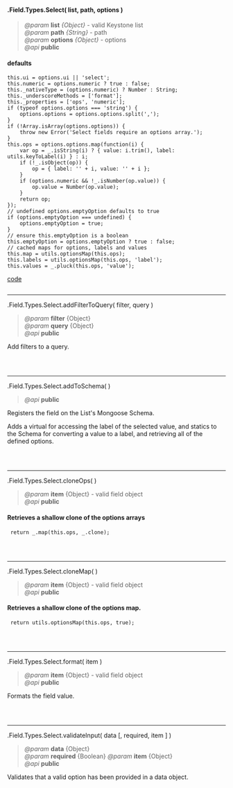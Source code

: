 #### .Field.Types.Select( list, path, options )  
> *@param* **list** _{Object}_  - valid Keystone list   
> *@param* **path** _{String}_  - path   
> *@param* **options** _{Object}_  - options   
> *@api* **public**  



<div class="code-header"> <h4>defaults</h4></div><pre class=" language-javascript"><code class="language-javascript">this.ui = options.ui || 'select';
this.numeric = options.numeric ? true : false;
this._nativeType = (options.numeric) ? Number : String;
this._underscoreMethods = ['format'];
this._properties = ['ops', 'numeric'];
if (typeof options.options === 'string') {
	options.options = options.options.split(',');
}
if (!Array.isArray(options.options)) {
	throw new Error('Select fields require an options array.');
}
this.ops = options.options.map(function(i) {
	var op = _.isString(i) ? { value: i.trim(), label: utils.keyToLabel(i) } : i;
	if (!_.isObject(op)) {
		op = { label: '' + i, value: '' + i };
	}
	if (options.numeric && !_.isNumber(op.value)) {
		op.value = Number(op.value);
	}
	return op;
});
// undefined options.emptyOption defaults to true
if (options.emptyOption === undefined) {
	options.emptyOption = true;
}
// ensure this.emptyOption is a boolean
this.emptyOption = options.emptyOption ? true : false;
// cached maps for options, labels and values
this.map = utils.optionsMap(this.ops);
this.labels = utils.optionsMap(this.ops, 'label');
this.values = _.pluck(this.ops, 'value');</code></pre>

<div class="code-header addGitHubLink" data-file="fields/types/select/SelectType.js"> <a href="#" class="loadCode"> code</a></div><pre class=" language-javascript hideCode api"></pre> 

---
<span class="subMethod"> .Field.Types.Select.addFilterToQuery( filter, query ) </span>   
> *@param* **filter** {Object}   
> *@param* **query** {Object}   
> *@api* **public**    

Add filters to a query.  

<div class="code-header addGitHubLink" data-file="fields/types/select/SelectType.js#L103-L114">&nbsp; </div><pre class=" language-javascript hideCode api"></pre> 

---  
<span class="subMethod"> .Field.Types.Select.addToSchema(  ) </span>  
> *@api* **public**     

Registers the field on the List's Mongoose Schema.  
  
Adds a virtual for accessing the label of the selected value, and statics to the Schema for converting a value to a label, and retrieving all of the defined options.   
 
<div class="code-header addGitHubLink" data-file="fields/types/select/SelectType.js#L47-L87"> &nbsp;</div><pre class=" language-javascript hideCode api"></pre> 


---  
<span class="subMethod"> .Field.Types.Select.cloneOps(  ) </span>  
> *@param* **item** {Object} - valid field object   
> *@api* **public**     


<div class="code-header"> <h4>Retrieves a shallow clone of the options arrays</h4></div><pre class=" language-javascript"><code class="language-javascript"> return _.map(this.ops, _.clone); </code></pre>

<div class="code-header addGitHubLink" data-file="fields/types/select/SelectType.js#L89-L94"> &nbsp;</div><pre class=" language-javascript hideCode api"></pre> 


---  
<span class="subMethod"> .Field.Types.Select.cloneMap(  ) </span>  
> *@param* **item** {Object} - valid field object   
> *@api* **public**     


<div class="code-header"> <h4>Retrieves a shallow clone of the options map.</h4></div><pre class=" language-javascript"><code class="language-javascript"> return utils.optionsMap(this.ops, true); </code></pre>

<div class="code-header addGitHubLink" data-file="fields/types/select/SelectType.js#L96-L101"> &nbsp;</div><pre class=" language-javascript hideCode api"></pre> 

---  
<span class="subMethod"> .Field.Types.Select.format( item ) </span>  
> *@param* **item** {Object} - valid field object   
> *@api* **public**     

Formats the field value.  
<div class="code-header addGitHubLink" data-file="fields/types/select/SelectType.js#L127-L132"> &nbsp;</div><pre class=" language-javascript hideCode api"></pre> 


---  
<span class="subMethod"> .Field.Types.Select.validateInput( data [, required, item ] ) </span>  
> *@param* **data** {Object}    
> *@param* **required** {Boolean} 
> *@param* **item** {Object}   
> *@api* **public**     

Validates that a valid option has been provided in a data object.  

<div class="code-header addGitHubLink" data-file="fields/types/select/SelectType.js#L116-L125"> &nbsp;</div><pre class=" language-javascript hideCode api"></pre> 

